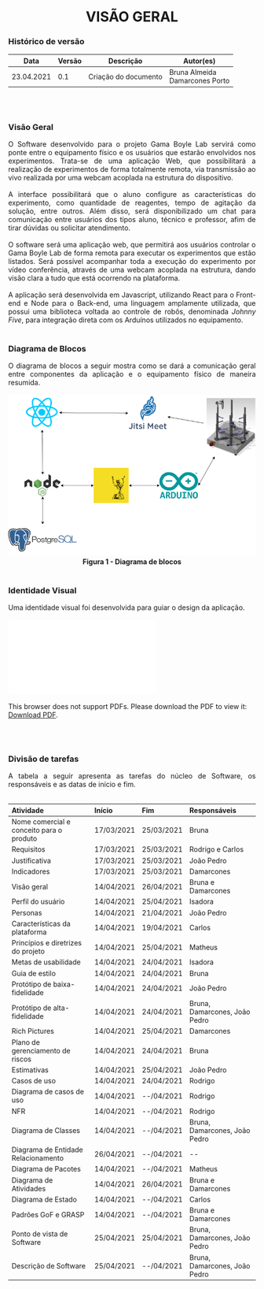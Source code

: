 # <center> VISÃO GERAL

### Histórico de versão<br>

|Data | Versão | Descrição | Autor(es)|
| -- | -- | -- | -- |
| 23.04.2021 | 0.1 | Criação do documento | Bruna Almeida<br>Damarcones Porto |
<br><br>

### **Visão Geral**

<div align="justify">O Software desenvolvido para o projeto Gama Boyle Lab servirá como ponte entre o equipamento físico e os usuários que estarão envolvidos nos experimentos. Trata-se de uma aplicação Web, que possibilitará a realização de experimentos de forma totalmente remota, via transmissão ao vivo realizada por uma webcam acoplada na estrutura do dispositivo.
<br><br>
A interface possibilitará que o aluno configure as características do experimento, como quantidade de reagentes, tempo de agitação da solução, entre outros. Além disso, será disponibilizado um chat para comunicação entre usuários dos tipos aluno, técnico e professor, afim de tirar dúvidas ou solicitar atendimento.
<br><br>
O software será uma aplicação web, que permitirá aos usuários controlar o Gama Boyle Lab de forma remota para executar os experimentos que estão listados. Será possível acompanhar toda a execução do experimento por vídeo conferência, através de uma webcam acoplada na estrutura, dando visão clara a tudo que está ocorrendo na plataforma.
<br><br>
A aplicação será desenvolvida em Javascript, utilizando React para o Front-end e Node para o Back-end, uma linguagem amplamente utilizada, que possui uma biblioteca voltada ao controle de robôs, denominada <i>Johnny Five</i>, para integração direta com os Arduínos utilizados no equipamento. 
<br><br></div>

### **Diagrama de Blocos**

<div align="justify">O diagrama de blocos a seguir mostra como se dará a comunicação geral entre componentes da aplicação e o equipamento físico de maneira resumida.<br><br></div>

<div align="center"><img src="../imagens/diagrama_blocos.png" width="830" ></div>
<figcaption align='center'>
    <b>Figura 1 - Diagrama de blocos</b>
</figcaption>
<br>


### **Identidade Visual**

<div align="justify">Uma identidade visual foi desenvolvida para guiar o design da aplicação.<br><br></div>

<object data="../imagens/identidade-Gama-Boyle-Lab.pdf" type="application/pdf" width="820px" height="485px">
<embed src="../imagens/identidade-Gama-Boyle-Lab.pdf">
        <p>This browser does not support PDFs. Please download the PDF to view it: <a href="../imagens/identidade-Gama-Boyle-Lab.pdf">Download PDF</a>.</p>
    </embed>
</object>
<br><br>

### **Divisão de tarefas**

<div align="justify">A tabela a seguir apresenta as tarefas do núcleo de Software, os responsáveis e as datas de início e fim.<br><br></div>

|Atividade                              |Início     |Fim        |Responsáveis|
|:--------------------------------------|:----------|:----------|:-----------|
Nome comercial e conceito para o produto|17/03/2021 |25/03/2021 |Bruna
Requisitos                              |17/03/2021 |25/03/2021 |Rodrigo e Carlos
Justificativa                           |17/03/2021 |25/03/2021 |João Pedro
Indicadores                             |17/03/2021 |25/03/2021 |Damarcones
Visão geral                             |14/04/2021 |26/04/2021 |Bruna e Damarcones
Perfil do usuário                       |14/04/2021 |25/04/2021 |Isadora
Personas                                |14/04/2021 |21/04/2021 |João Pedro
Características da plataforma           |14/04/2021 |19/04/2021 |Carlos
Princípios e diretrizes do projeto      |14/04/2021 |25/04/2021 |Matheus
Metas de usabilidade                    |14/04/2021 |24/04/2021 |Isadora
Guia de estilo                          |14/04/2021 |24/04/2021 |Bruna
Protótipo de baixa-fidelidade           |14/04/2021 |24/04/2021 |João Pedro
Protótipo de alta-fidelidade            |14/04/2021 |24/04/2021 |Bruna, Damarcones, João Pedro|
Rich Pictures                           |14/04/2021 |25/04/2021 |Damarcones|
Plano de gerenciamento de riscos        |14/04/2021 |24/04/2021 |Bruna|
Estimativas                             |14/04/2021 |25/04/2021 |João Pedro|
Casos de uso                            |14/04/2021 |24/04/2021 |Rodrigo|
Diagrama de casos de uso                |14/04/2021 |--/04/2021 |Rodrigo|
NFR                                     |14/04/2021 |--/04/2021 |Rodrigo|
Diagrama de Classes                     |14/04/2021 |--/04/2021 |Bruna, Damarcones, João Pedro|
Diagrama de Entidade Relacionamento     |26/04/2021 |--/04/2021 | -- |
Diagrama de Pacotes                     |14/04/2021 |--/04/2021 |Matheus|
Diagrama de Atividades                  |14/04/2021 |26/04/2021 |Bruna e Damarcones|
Diagrama de Estado                      |14/04/2021 |--/04/2021 |Carlos|
Padrões GoF e GRASP                     |14/04/2021 |--/04/2021 |Bruna e Damarcones|
Ponto de vista de Software              |25/04/2021 |25/04/2021 |Bruna, Damarcones, João Pedro|
Descrição de Software                   |25/04/2021 |--/04/2021 |Bruna, Damarcones, João Pedro|